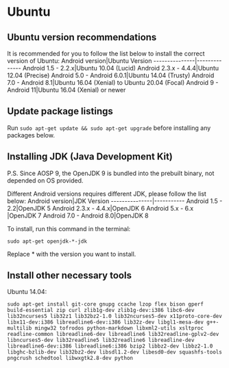 Ubuntu
======

Ubuntu version recommendations
------------------------------
It is recommended for you to follow the list below to install the correct version of Ubuntu:
Android version|Ubuntu Version
---------------|--------------
Android 1.5 - 2.2.x|Ubuntu 10.04 (Lucid)
Android 2.3.x - 4.4.4|Ubuntu 12.04 (Precise)
Android 5.0 - Android 6.0.1|Ubuntu 14.04 (Trusty)
Android 7.0 - Android 8.1|Ubuntu 16.04 (Xenial) to Ubuntu 20.04 (Focal)
Android 9 - Android 11|Ubuntu 16.04 (Xenial) or newer

Update package listings
-----------------------
Run `sudo apt-get update && sudo apt-get upgrade` before installing any packages below.

Installing JDK (Java Development Kit)
-------------------------------------
P.S. Since AOSP 9, the OpenJDK 9 is bundled into the prebuilt binary, not depended on OS provided.

Different Android versions requires different JDK, please follow the list below:
Android version|JDK Version
---------------|-----------
Android 1.5 - 2.2|OpenJDK 5
Android 2.3.x - 4.4.x|OpenJDK 6
Android 5.x - 6.x |OpenJDK 7
Android 7.0 - Android 8.0|OpenJDK 8

To install, run this command in the terminal:

`sudo apt-get openjdk-*-jdk`

Replace * with the version you want to install.

Install other necessary tools
----------------------------
Ubuntu 14.04:

`sudo apt-get install git-core gnupg ccache lzop flex bison gperf build-essential zip curl zlib1g-dev zlib1g-dev:i386 libc6-dev lib32ncurses5 lib32z1 lib32bz2-1.0 lib32ncurses5-dev x11proto-core-dev libx11-dev:i386 libreadline6-dev:i386 lib32z-dev libgl1-mesa-dev g++-multilib mingw32 tofrodos python-markdown libxml2-utils xsltproc readline-common libreadline6-dev libreadline6 lib32readline-gplv2-dev libncurses5-dev lib32readline5 lib32readline6 libreadline-dev libreadline6-dev:i386 libreadline6:i386 bzip2 libbz2-dev libbz2-1.0 libghc-bzlib-dev lib32bz2-dev libsdl1.2-dev libesd0-dev squashfs-tools pngcrush schedtool libwxgtk2.8-dev python`

